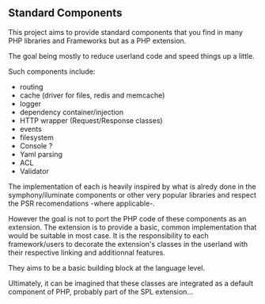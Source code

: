 ## Standard Components

This project aims to provide standard components that you find in many PHP libraries and Frameworks but as a PHP extension.

The goal being mostly to reduce userland code and speed things up a little.

Such components include:
- routing
- cache (driver for files, redis and memcache)
- logger
- dependency container/injection
- HTTP wrapper (Request/Response classes)
- events
- filesystem
- Console ?
- Yaml parsing
- ACL
- Validator

The implementation of each is heavily inspired by what is alredy done in the symphony/iluminate components or other very popular libraries and respect the PSR recomendations -where applicable-.

However the goal is not to port the PHP code of these components as an extension. The extension is to provide a basic, common implementation that would be suitable in most case. 
It is the responsibility to each framework/users to decorate the extension's classes in the userland with their respective linking and additionnal features.

They aims to be a basic building block at the language level.

Ultimately, it can be imagined that these classes are integrated as a default component of PHP, probably part of the SPL extension...
